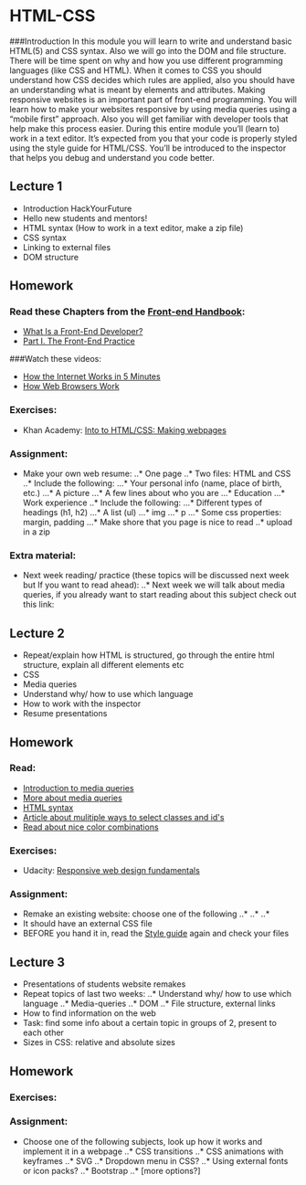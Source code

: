# HTML-CSS

###Introduction
In this module you will learn to write and understand basic HTML(5) and CSS syntax.
Also we will go into the DOM and file structure. There will be time spent on why and how you use different programming languages (like CSS and HTML). When it comes to CSS you should understand how CSS decides which rules are applied, also you should have an understanding what is meant by elements and attributes. Making responsive websites is an important part of front-end programming. You will learn how to make your websites responsive by using media queries using a “mobile first” approach. Also you will get familiar with developer tools that help make this process easier. During this entire module you’ll (learn to) work in a text editor. It’s expected from you that your code is properly styled using the style guide for HTML/CSS. You’ll be introduced to the inspector that helps you debug and understand you code better.

## Lecture 1 
 * Introduction HackYourFuture
 * Hello new students and mentors!
 * HTML syntax (How to work in a text editor, make a zip file)
 * CSS syntax
 * Linking to external files
 * DOM structure

## Homework

### Read these Chapters from the [Front-end Handbook](https://www.frontendhandbook.com):
 * [What Is a Front-End Developer?](https://www.frontendhandbook.com/what-is-a-FD.html)
 * [Part I. The Front-End Practice](https://www.frontendhandbook.com/practice.html)

###Watch these videos:
 * [How the Internet Works in 5 Minutes](https://www.youtube.com/watch?v=7_LPdttKXPc)
 * [How Web Browsers Work](https://www.youtube.com/watch?v=WjDrMKZWCt0)

### Exercises:
 * Khan Academy: [Into to HTML/CSS: Making webpages](https://www.khanacademy.org/computing/computer-programming/html-css#concept-intro)

### Assignment:
 * Make your own web resume:
  ..* One page 
  ..* Two files: HTML and CSS
  ..* Include the following:
  	...* Your personal info (name, place of birth, etc.)
  	...* A picture
  	...* A few lines about who you are
  	...* Education
  	...* Work experience
  ..* Include the following:
  	...* Different types of headings (h1, h2)
  	...* A list (ul)
  	...* img
  	...* p
  	...* Some css properties: margin, padding 
  	...* Make shore that you page is nice to read
  ..* upload in a zip


### Extra material:
 * Next week reading/ practice (these topics will be discussed next week but If you want to read ahead):
 ..* Next week we will talk about media queries, if you already want to start reading about this subject check out this link:


## Lecture 2 
 * Repeat/explain how HTML is structured, go through the entire html structure, explain all different elements etc
 * CSS
 * Media queries
 * Understand why/ how to use which language
 * How to work with the inspector
 * Resume presentations

## Homework

### Read:
 * [Introduction to media queries](https://teamtreehouse.com/library/css3/media-queries/introduction)
 * [More about media queries](https://css-tricks.com/css-media-queries/)  
 * [HTML syntax](http://www.w3schools.com/html/html5_syntax.asp)
 * [Article about mulitiple ways to select classes and id's](https://css-tricks.com/multiple-class-id-selectors/)
 * [Read about nice color combinations](http://www.colorcombos.com/index.html)
### Exercises:
 * Udacity: [Responsive web design fundamentals](https://www.udacity.com/course/responsive-web-design-fundamentals--ud893)
### Assignment:
 * Remake an existing website: choose one of the following
 ..*
 ..*
 ..*
 * It should have an external CSS file
 * BEFORE you hand it in, read the [Style guide](http://www.w3schools.com/html/html5_syntax.asp) again and check your files


## Lecture 3
 * Presentations of students website remakes
 * Repeat topics of last two weeks:
 ..* Understand why/ how to use which language
 ..* Media-queries
 ..* DOM
 ..* File structure, external links
 * How to find information on the web
 * Task: find some info about a certain topic in groups of 2, present to each other
 * Sizes in CSS: relative and absolute sizes

## Homework

### Exercises:

### Assignment:
 * Choose one of the following subjects, look up how it works and implement it in a webpage
..* CSS transitions
..* CSS animations with keyframes
..* SVG
..* Dropdown menu in CSS?
..* Using external fonts or icon packs?
..* Bootstrap
..* [more options?]
